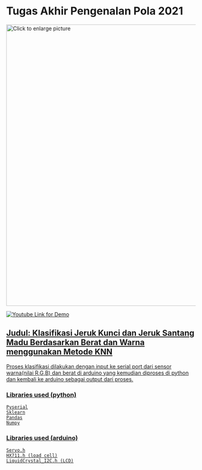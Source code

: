 # Tugas Akhir Pengenalan Pola 2021

<a href="https://drive.google.com/uc?export=view&id=1cgDqq8PABAwJ-Cv_ieGbjttYfF8TQkfo"><img src="https://drive.google.com/uc?export=view&id=1cgDqq8PABAwJ-Cv_ieGbjttYfF8TQkfo" style="width: 750px; max-width: 100%; height: auto" title="Click to enlarge picture" />

![Youtube Link for Demo](https://www.youtube.com/watch?v=p0su3leJ0DI)

## Judul: Klasifikasi Jeruk Kunci dan Jeruk Santang Madu Berdasarkan Berat dan Warna menggunakan Metode KNN
Proses klasifikasi dilakukan dengan input ke serial port dari sensor warna(nilai R,G,B) dan berat di arduino yang kemudian diproses di python dan kembali ke arduino sebagai output dari proses.
### Libraries used (python)
```
Pyserial
Sklearn
Pandas
Numpy
``` 
### Libraries used (arduino)
```
Servo.h
HX711.h (load cell)
LiquidCrystal_I2C.h (LCD)
``` 
